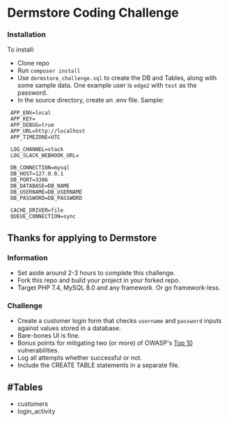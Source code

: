 # Dermstore Coding Challenge
### Installation
To install:
* Clone repo
* Run `composer install`
* Use `dermstore_challenge.sql` to create the DB and Tables, along with some sample data. One example user is `edge2` with `test` as the password.
* In the source directory, create an .env file. Sample: 
```APP_NAME=Lumen
 APP_ENV=local
 APP_KEY=
 APP_DEBUG=true
 APP_URL=http://localhost
 APP_TIMEZONE=UTC
 
 LOG_CHANNEL=stack
 LOG_SLACK_WEBHOOK_URL=
 
 DB_CONNECTION=mysql
 DB_HOST=127.0.0.1
 DB_PORT=3306
 DB_DATABASE=DB_NAME
 DB_USERNAME=DB_USERNAME
 DB_PASSWORD=DB_PASSWORD
 
 CACHE_DRIVER=file
 QUEUE_CONNECTION=sync
```




## Thanks for applying to Dermstore

### Information

* Set aside around 2-3 hours to complete this challenge.
* Fork this repo and build your project in your forked repo.
* Target PHP 7.4, MySQL 8.0 and any framework. Or go framework-less.

### Challenge

* Create a customer login form that checks `username` and `password` inputs against values stored in a database.
* Bare-bones UI is fine.
* Bonus points for mitigating two (or more) of OWASP's [Top 10](https://owasp.org/www-project-top-ten/) vulnerabilities.
* Log all attempts whether successful or not.
* Include the CREATE TABLE statements in a separate file.

## #Tables

* customers
* login_activity
